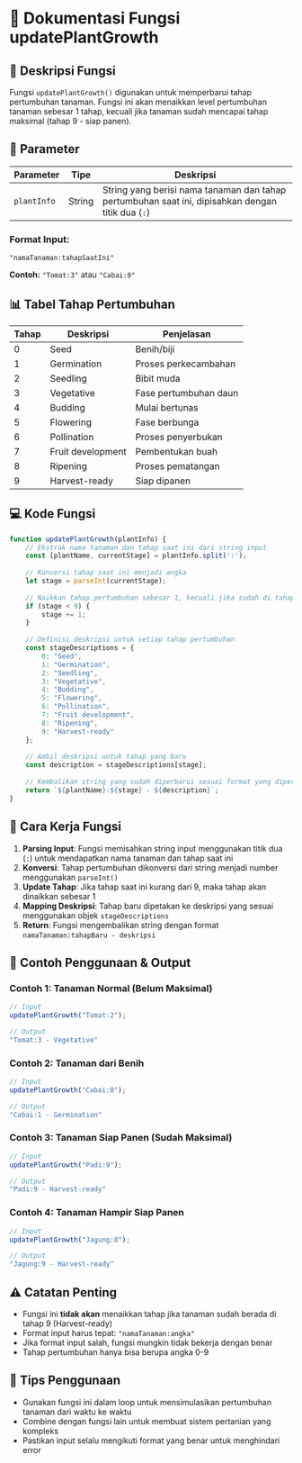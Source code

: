 # 🌱 Dokumentasi Fungsi updatePlantGrowth

## 📝 Deskripsi Fungsi

Fungsi `updatePlantGrowth()` digunakan untuk memperbarui tahap pertumbuhan tanaman. Fungsi ini akan menaikkan level pertumbuhan tanaman sebesar 1 tahap, kecuali jika tanaman sudah mencapai tahap maksimal (tahap 9 - siap panen).

## 🔧 Parameter

| Parameter | Tipe | Deskripsi |
|-----------|------|-----------|
| `plantInfo` | String | String yang berisi nama tanaman dan tahap pertumbuhan saat ini, dipisahkan dengan titik dua (`:`) |

### Format Input:
```
"namaTanaman:tahapSaatIni"
```

**Contoh:** `"Tomat:3"` atau `"Cabai:0"`

## 📊 Tabel Tahap Pertumbuhan

| Tahap | Deskripsi | Penjelasan |
|-------|-----------|------------|
| 0 | Seed | Benih/biji |
| 1 | Germination | Proses perkecambahan |
| 2 | Seedling | Bibit muda |
| 3 | Vegetative | Fase pertumbuhan daun |
| 4 | Budding | Mulai bertunas |
| 5 | Flowering | Fase berbunga |
| 6 | Pollination | Proses penyerbukan |
| 7 | Fruit development | Pembentukan buah |
| 8 | Ripening | Proses pematangan |
| 9 | Harvest-ready | Siap dipanen |

## 💻 Kode Fungsi

```javascript
function updatePlantGrowth(plantInfo) {
    // Ekstrak nama tanaman dan tahap saat ini dari string input
    const [plantName, currentStage] = plantInfo.split(':');
    
    // Konversi tahap saat ini menjadi angka
    let stage = parseInt(currentStage);
    
    // Naikkan tahap pertumbuhan sebesar 1, kecuali jika sudah di tahap 9
    if (stage < 9) {
        stage += 1;
    }
    
    // Definisi deskripsi untuk setiap tahap pertumbuhan
    const stageDescriptions = {
        0: "Seed",
        1: "Germination", 
        2: "Seedling",
        3: "Vegetative",
        4: "Budding",
        5: "Flowering",
        6: "Pollination",
        7: "Fruit development",
        8: "Ripening",
        9: "Harvest-ready"
    };
    
    // Ambil deskripsi untuk tahap yang baru
    const description = stageDescriptions[stage];
    
    // Kembalikan string yang sudah diperbarui sesuai format yang diperlukan
    return `${plantName}:${stage} - ${description}`;
}
```

## 📖 Cara Kerja Fungsi

1. **Parsing Input**: Fungsi memisahkan string input menggunakan titik dua (`:`) untuk mendapatkan nama tanaman dan tahap saat ini
2. **Konversi**: Tahap pertumbuhan dikonversi dari string menjadi number menggunakan `parseInt()`
3. **Update Tahap**: Jika tahap saat ini kurang dari 9, maka tahap akan dinaikkan sebesar 1
4. **Mapping Deskripsi**: Tahap baru dipetakan ke deskripsi yang sesuai menggunakan objek `stageDescriptions`
5. **Return**: Fungsi mengembalikan string dengan format `namaTanaman:tahapBaru - deskripsi`

## 🎯 Contoh Penggunaan & Output

### Contoh 1: Tanaman Normal (Belum Maksimal)
```javascript
// Input
updatePlantGrowth("Tomat:2");

// Output
"Tomat:3 - Vegetative"
```

### Contoh 2: Tanaman dari Benih
```javascript
// Input
updatePlantGrowth("Cabai:0");

// Output
"Cabai:1 - Germination"
```

### Contoh 3: Tanaman Siap Panen (Sudah Maksimal)
```javascript
// Input
updatePlantGrowth("Padi:9");

// Output
"Padi:9 - Harvest-ready"
```

### Contoh 4: Tanaman Hampir Siap Panen
```javascript
// Input
updatePlantGrowth("Jagung:8");

// Output
"Jagung:9 - Harvest-ready"
```

## ⚠️ Catatan Penting

- Fungsi ini **tidak akan** menaikkan tahap jika tanaman sudah berada di tahap 9 (Harvest-ready)
- Format input harus tepat: `"namaTanaman:angka"` 
- Jika format input salah, fungsi mungkin tidak bekerja dengan benar
- Tahap pertumbuhan hanya bisa berupa angka 0-9

## 🚀 Tips Penggunaan

- Gunakan fungsi ini dalam loop untuk mensimulasikan pertumbuhan tanaman dari waktu ke waktu
- Combine dengan fungsi lain untuk membuat sistem pertanian yang kompleks
- Pastikan input selalu mengikuti format yang benar untuk menghindari error
